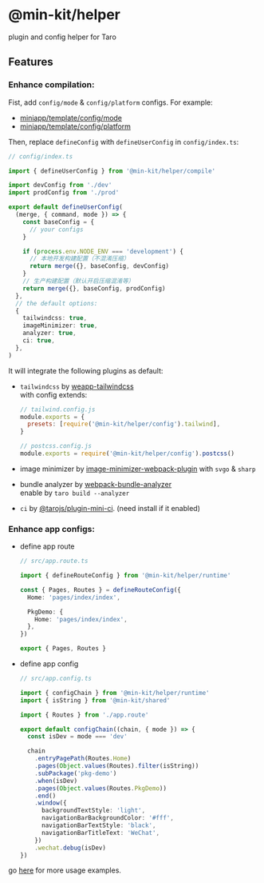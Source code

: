 # @min-kit/helper

plugin and config helper for Taro

## Features

### Enhance compilation:

Fist, add `config/mode` & `config/platform` configs. For example:

- [miniapp/template/config/mode](https://github.com/rexerwang/min-kit/tree/main/miniapp/template/config/mode)
- [miniapp/template/config/platform](https://github.com/rexerwang/min-kit/tree/main/miniapp/template/config/platform)

Then, replace `defineConfig` with `defineUserConfig` in `config/index.ts`:

```ts
// config/index.ts

import { defineUserConfig } from '@min-kit/helper/compile'

import devConfig from './dev'
import prodConfig from './prod'

export default defineUserConfig(
  (merge, { command, mode }) => {
    const baseConfig = {
      // your configs
    }

    if (process.env.NODE_ENV === 'development') {
      // 本地开发构建配置（不混淆压缩）
      return merge({}, baseConfig, devConfig)
    }
    // 生产构建配置（默认开启压缩混淆等）
    return merge({}, baseConfig, prodConfig)
  },
  // the default options:
  {
    tailwindcss: true,
    imageMinimizer: true,
    analyzer: true,
    ci: true,
  },
)
```

It will integrate the following plugins as default:

- `tailwindcss` by [weapp-tailwindcss](https://github.com/sonofmagic/weapp-tailwindcss)  
   with config extends:

  ```js
  // tailwind.config.js
  module.exports = {
    presets: [require('@min-kit/helper/config').tailwind],
  }

  // postcss.config.js
  module.exports = require('@min-kit/helper/config').postcss()
  ```

- image minimizer by [image-minimizer-webpack-plugin](https://github.com/webpack-contrib/image-minimizer-webpack-plugin) with `svgo` & `sharp`
- bundle analyzer by [webpack-bundle-analyzer](https://github.com/webpack-contrib/webpack-bundle-analyzer)  
  enable by `taro build --analyzer`
- `ci` by [@tarojs/plugin-mini-ci](https://www.npmjs.com/package/@tarojs/plugin-mini-ci). (need install if it enabled)

### Enhance app configs:

- define app route

  ```ts
  // src/app.route.ts

  import { defineRouteConfig } from '@min-kit/helper/runtime'

  const { Pages, Routes } = defineRouteConfig({
    Home: 'pages/index/index',

    PkgDemo: {
      Home: 'pages/index/index',
    },
  })

  export { Pages, Routes }
  ```

- define app config

  ```ts
  // src/app.config.ts

  import { configChain } from '@min-kit/helper/runtime'
  import { isString } from '@min-kit/shared'

  import { Routes } from './app.route'

  export default configChain((chain, { mode }) => {
    const isDev = mode === 'dev'

    chain
      .entryPagePath(Routes.Home)
      .pages(Object.values(Routes).filter(isString))
      .subPackage('pkg-demo')
      .when(isDev)
      .pages(Object.values(Routes.PkgDemo))
      .end()
      .window({
        backgroundTextStyle: 'light',
        navigationBarBackgroundColor: '#fff',
        navigationBarTextStyle: 'black',
        navigationBarTitleText: 'WeChat',
      })
      .wechat.debug(isDev)
  })
  ```

go [here](https://github.com/rexerwang/min-kit/tree/main/miniapp/template) for more usage examples.
